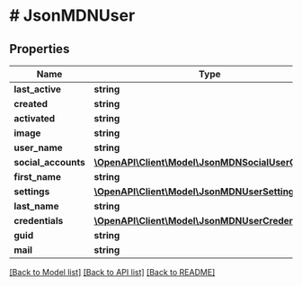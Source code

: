 # # JsonMDNUser

## Properties

Name | Type | Description | Notes
------------ | ------------- | ------------- | -------------
**last_active** | **string** |  | [optional]
**created** | **string** |  | [optional]
**activated** | **string** |  | [optional]
**image** | **string** |  | [optional]
**user_name** | **string** |  | [optional]
**social_accounts** | [**\OpenAPI\Client\Model\JsonMDNSocialUserObject[]**](JsonMDNSocialUserObject.md) |  | [optional]
**first_name** | **string** |  | [optional]
**settings** | [**\OpenAPI\Client\Model\JsonMDNUserSetting[]**](JsonMDNUserSetting.md) |  | [optional]
**last_name** | **string** |  | [optional]
**credentials** | [**\OpenAPI\Client\Model\JsonMDNUserCredentials**](JsonMDNUserCredentials.md) |  | [optional]
**guid** | **string** |  | [optional]
**mail** | **string** |  | [optional]

[[Back to Model list]](../../README.md#models) [[Back to API list]](../../README.md#endpoints) [[Back to README]](../../README.md)
